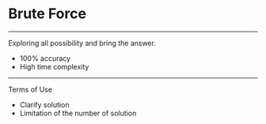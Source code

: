 # Brute Force

-----------------------------

Exploring all possibility and bring the answer.

- 100% accuracy
- High time complexity

-----------------------------

Terms of Use

- Clarify solution
- Limitation of the number of solution
